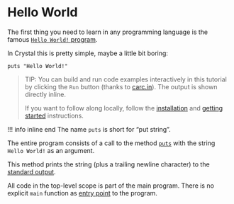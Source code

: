 # Hello World

The first thing you need to learn in any programming language is the famous [`Hello World!` program](https://en.wikipedia.org/wiki/%22Hello,_World!%22_program).

In Crystal this is pretty simple, maybe a little bit boring:

```crystal-play
puts "Hello World!"
```

> TIP:
> You can build and run code examples interactively in this tutorial by clicking the `Run` button (thanks to [carc.in](https://carc.in)).
> The output is shown directly inline.
>
> If you want to follow along locally, follow the [installation](https://crystal-lang.org/install/) and [getting started](../../getting_started/README.md) instructions.

!!! info inline end
    The name `puts` is short for “put string”.

The entire program consists of a call to the method [`puts`](https://crystal-lang.org/api/toplevel.html#puts%28%2Aobjects%29%3ANil-class-method) with the string `Hello World!` as an argument.

This method prints the string (plus a trailing newline character) to the [standard output](https://en.wikipedia.org/wiki/Standard_output).

All code in the top-level scope is part of the main program. There is no explicit `main` function as [entry point](https://en.wikipedia.org/wiki/Entry_point) to the program.
